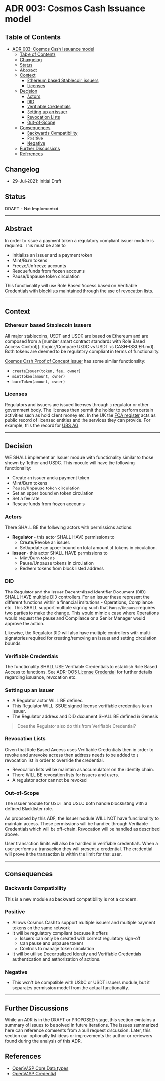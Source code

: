# ADR 003: Cosmos Cash Issuance model

## Table of Contents

- [ADR 003: Cosmos Cash Issuance model](#adr-003-cosmos-cash-issuance-model)
  - [Table of Contents](#table-of-contents)
  - [Changelog](#changelog)
  - [Status](#status)
  - [Abstract](#abstract)
  - [Context](#context)
    - [Ethereum based Stablecoin issuers](#ethereum-based-stablecoin-issuers)
    - [Licenses](#licenses)
  - [Decision](#decision)
    - [Actors](#actors)
    - [DID](#did)
    - [Verifiable Credentials](#verifiable-credentials)
    - [Setting up an issuer](#setting-up-an-issuer)
    - [Revocation Lists](#revocation-lists)
    - [Out-of-Scope](#out-of-scope)
  - [Consequences](#consequences)
    - [Backwards Compatibility](#backwards-compatibility)
    - [Positive](#positive)
    - [Negative](#negative)
  - [Further Discussions](#further-discussions)
  - [References](#references)

## Changelog

* 29-Jul-2021: Initial Draft

## Status

DRAFT - Not Implemented

---

## Abstract

In order to issue a payment token a regulatory compliant issuer module is required. This must be able to 

* Initialize an issuer and a payment token
* Mint/Burn tokens
* Freeze/Unfreeze accounts
* Rescue funds from frozen accounts
* Pause/Unpause token circulation

This functionality will use Role Based Access based on Verifiable Credentials with blocklists maintained through the use of revocation lists.

---

## Context

### Ethereum based Stablecoin issuers

All major stablecoins, USDT and USDC are based on Ethereum and are composed from a [number smart contract standards with Role Based Access Control](../topics/Compare USDC vs USDT vs CASH-ISSUER.md). Both tokens are deemed to be regulatory compliant in terms of functionality.

[Cosmos Cash Proof of Concept issuer](https://github.com/allinbits/cosmos-cash-poc/tree/master/x/issuer) has some similar functionality:

* `createIssuer(token, fee, owner)`
* `mintToken(amount, owner)`
* `burnToken(amount, owner)`

### Licenses

Regulators and issuers are issued licenses through a regulator or other government body. The licenses then permit the holder to perform certain activities such as hold client money etc. In the UK the [FCA register](https://register.fca.org.uk/s/) acts as public record of licensed entities and the services they can provide. For example, this the record for [UBS AG](https://register.fca.org.uk/s/firm?id=001b000000MfHZiAAN)

---

## Decision

WE SHALL implement an Issuer module with functionality similar to those shown by Tether and USDC. This module will have the following functionality:

* Create an issuer and a payment token
* Mint/Burn tokens
* Pause/Unpause token circulation
* Set an upper bound on token circulation
* Set a fee rate
* Rescue funds from frozen accounts

### Actors

There SHALL BE the following actors with permissions actions:

* **Regulator** - this actor SHALL HAVE permissions to 
    * Create/Revoke an issuer.
    * Set/update an upper bound on total amount of tokens in circulation.
* **Issuer** - this actor SHALL HAVE permissions to
    * Mint/Burn tokens
    * Pause/Unpause tokens in circulation
    * Redeem tokens from block listed address 

### DID

The Regulator and the Issuer Decentralized Identifier Document (DID) SHALL HAVE multiple DID controllers. For an Issuer these represent the different functions within a financial insitutions - Operations, Compliance etc. This SHALL support multiple signing such that `Pause/Unpause` requires two parties to make the change. This would mimic a case where Operations would request the pause and Compliance or a Senior Manager would approve the action.

Likewise, the Regulator DID will also have multiple controllers with multi-signatories required for creating/removing an issuer and setting circulation bounds

### Verifiable Credentials

The functionality SHALL USE Verifiable Credentials to establish Role Based Access to functions. See [ADR-OO5 License Credential](https://github.com/allinbits/cosmos-cash/blob/main/docs/Explanation/ADR/adr-006-license-credential.md) for further details regarding issuance, revocation etc.


### Setting up an issuer

* A Regulator actor WILL BE defined. 
* This Regulator WILL ISSUE signed license verifiable credentials to an Issuer.
* The Regulator address and DID document SHALL BE defined in Genesis

> Does the Regulator also do this from Verifiable Credential?

### Revocation Lists

Given that Role Based Access uses Verifiable Credentials then in order to revoke and unrevoke access then address needs to be added to a revocation list in order to override the credential.

* Revocation lists wil be maintain as accumulators on the identity chain.
* There WILL BE revocation lists for issuers and users.
* A regulator actor can not be revoked


### Out-of-Scope

The issuer module for USDT and USDC both handle blocklisting with a defined Blacklister role. 

As propsoed by this ADR, the Issuer module WILL NOT have functionality to maintain access. These permissions will be handled through Verifiable Credentials which will be off-chain. Revocation will be handled as described above.

User transaction limits will also be handled in verifiable credentials. When a user performs a transaction they will present a credential. The credential will prove if the transaction is within the limit for that user.


---

## Consequences

### Backwards Compatibility

This is a new module so backward compatibility is not a concern.

### Positive

* Allows Cosmos Cash to support multiple issuers and multiple payment tokens on the same network 
* It will be regulatory compliant because it offers
    * Issuers can only be created with correct regulatory sign-off
    * Can pause and unpause tokens
    * Controls to manage token circulation
* It will be utilise Decentralized Identity and Verifiable Credentials authentication and authorization of actions.

### Negative

* This won't be compatible with USDC or USDT issuers module, but it separates permission model from the actual functionality.

---

## Further Discussions

While an ADR is in the DRAFT or PROPOSED stage, this section contains a summary of issues to be solved in future iterations. The issues summarized here can reference comments from a pull request discussion.
Later, this section can optionally list ideas or improvements the author or reviewers found during the analysis of this ADR.


## References

- [OpenVASP Core Data types](https://github.com/OpenVASP/ovips/blob/master/ovip-0013.md)
- [OpenVASP Credential](https://github.com/OpenVASP/ovips/blob/master/ovip-0015.md)
